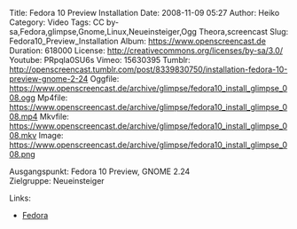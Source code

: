 Title: Fedora 10 Preview Installation
Date: 2008-11-09 05:27
Author: Heiko
Category: Video
Tags: CC by-sa,Fedora,glimpse,Gnome,Linux,Neueinsteiger,Ogg Theora,screencast
Slug: Fedora10_Preview_Installation
Album: https://www.openscreencast.de
Duration: 618000
License: http://creativecommons.org/licenses/by-sa/3.0/
Youtube: PRpqla0SU6s
Vimeo: 15630395
Tumblr: http://openscreencast.tumblr.com/post/8339830750/installation-fedora-10-preview-gnome-2-24
Oggfile: https://www.openscreencast.de/archive/glimpse/fedora10_install_glimpse_008.ogg
Mp4file: https://www.openscreencast.de/archive/glimpse/fedora10_install_glimpse_008.mp4
Mkvfile: https://www.openscreencast.de/archive/glimpse/fedora10_install_glimpse_008.mkv
Image: https://www.openscreencast.de/archive/glimpse/fedora10_install_glimpse_008.png

Ausgangspunkt: Fedora 10 Preview, GNOME 2.24  
Zielgruppe: Neueinsteiger  

Links:

  * [Fedora](http://fedoraproject.org/)

